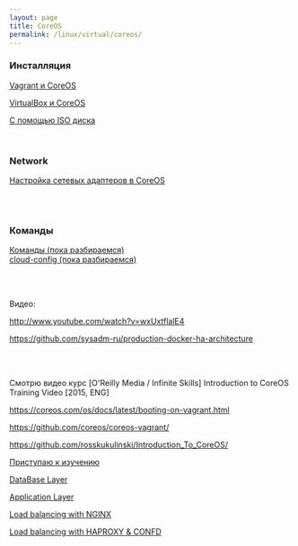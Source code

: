 ```yaml
---
layout: page
title: CoreOS
permalink: /linux/virtual/coreos/
---
```



### Инсталляция

[Vagrant и CoreOS](/linux/virtual/coreos/installation/vagrant-coreos/)  

[VirtualBox и CoreOS](/linux/virtual/coreos/installation/virtualbox-coreos/)

[С помощью ISO диска](/linux/virtual/coreos/installation/iso-disk/)

<br/>

### Network

[Настройка сетевых адаптеров в CoreOS](/linux/virtual/coreos/network/)


<br/><br/>

### Команды

[Команды (пока разбираемся)](/linux/virtual/coreos/commands/)  
[cloud-config (пока разбираемся)](/linux/virtual/coreos/cloud-config/)

<br/><br/>

Видео:

http://www.youtube.com/watch?v=wxUxtflalE4

https://github.com/sysadm-ru/production-docker-ha-architecture


<br/><br/>

Смотрю видео курс
[O'Reilly Media / Infinite Skills] Introduction to CoreOS Training Video [2015, ENG]


https://coreos.com/os/docs/latest/booting-on-vagrant.html

https://github.com/coreos/coreos-vagrant/

https://github.com/rosskukulinski/Introduction_To_CoreOS/







[Приступаю к изучению](/linux/virtual/coreos/service-example/)  

[DataBase Layer](/linux/virtual/coreos/coreos-database-layer/)  


[Application Layer](/linux/virtual/coreos/coreos-application-layer/)

[Load balancing with NGINX](/linux/virtual/coreos/load-balancing-with-nginx/)

[Load balancing with HAPROXY & CONFD](/linux/virtual/coreos/load-balancing-with-haproxy-and-confd/)
